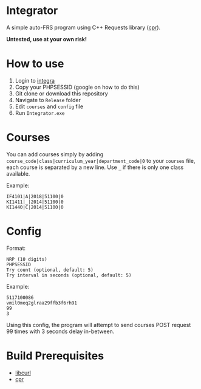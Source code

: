 # Integrator
A simple auto-FRS program using C++ Requests library ([cpr](https://whoshuu.github.io/cpr/)).

**Untested, use at your own risk!**

# How to use
1. Login to [integra](https://integra.its.ac.id/)
2. Copy your PHPSESSID (google on how to do this)
3. Git clone or download this repository
3. Navigate to `Release` folder
4. Edit `courses` and `config` file
5. Run `Integrator.exe`

# Courses
You can add courses simply by adding `course_code|class|curriculum_year|department_code|0` to your `courses` file, each course is separated by a new line. Use `_` if there is only one class available.

Example:
```
IF4101|A|2018|51100|0
KI1411|_|2014|51100|0
KI1440|C|2014|51100|0
```

# Config
Format:
```
NRP (10 digits)
PHPSESSID
Try count (optional, default: 5)
Try interval in seconds (optional, default: 5)
```

Example:
```
5117100086
vmil0meq2glraa29ffb3f6rh91
99
3
```
Using this config, the program will attempt to send courses POST request 99 times with 3 seconds delay in-between.

# Build Prerequisites
- [libcurl](https://curl.haxx.se/libcurl/)
- [cpr](https://whoshuu.github.io/cpr/)
